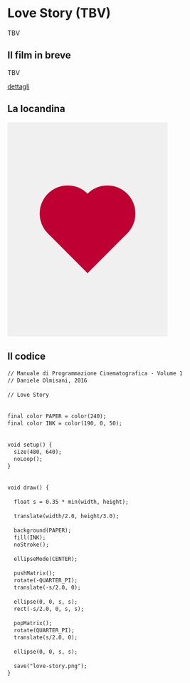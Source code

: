 # Love Story (TBV)

TBV

## Il film in breve
TBV

[dettagli](TBV)

## La locandina
<img src="love-story.png"  width="360px" title="Love Story">


## Il codice
```processing
// Manuale di Programmazione Cinematografica - Volume 1
// Daniele Olmisani, 2016

// Love Story


final color PAPER = color(240);
final color INK = color(190, 0, 50);


void setup() {
  size(480, 640);
  noLoop();
}


void draw() {
  
  float s = 0.35 * min(width, height);
  
  translate(width/2.0, height/3.0);
  
  background(PAPER);
  fill(INK);
  noStroke();
  
  ellipseMode(CENTER);
  
  pushMatrix();
  rotate(-QUARTER_PI);
  translate(-s/2.0, 0);
  
  ellipse(0, 0, s, s);
  rect(-s/2.0, 0, s, s);
  
  popMatrix();
  rotate(QUARTER_PI);
  translate(s/2.0, 0);
  
  ellipse(0, 0, s, s);
  
  save("love-story.png");
}
```
